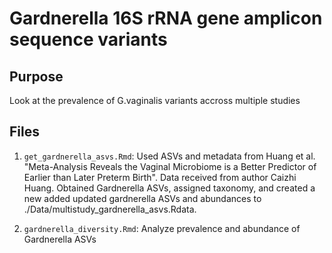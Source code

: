 # Gardnerella 16S rRNA gene amplicon sequence variants

## Purpose
Look at the prevalence of G.vaginalis variants accross multiple studies 

## Files
1) `get_gardnerella_asvs.Rmd`: Used ASVs and metadata from Huang et al. "Meta-Analysis Reveals the Vaginal Microbiome is a Better Predictor of Earlier than Later Preterm Birth". Data received from author Caizhi Huang. Obtained Gardnerella ASVs, assigned taxonomy, and created a new added updated gardnerella ASVs and abundances to ./Data/multistudy_gardnerella_asvs.Rdata.
 
2) `gardnerella_diversity.Rmd`: Analyze prevalence and abundance of Gardnerella ASVs 
